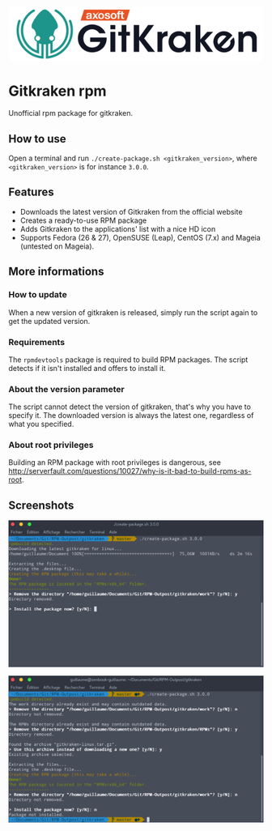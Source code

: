 ![gitkraken logo](gitkraken-wide.png)

# Gitkraken rpm

Unofficial rpm package for gitkraken.

## How to use
Open a terminal and run `./create-package.sh <gitkraken_version>`, where `<gitkraken_version>` is for instance `3.0.0`.

## Features
- Downloads the latest version of Gitkraken from the official website
- Creates a ready-to-use RPM package
- Adds Gitkraken to the applications' list with a nice HD icon
- Supports Fedora (26 & 27), OpenSUSE (Leap), CentOS (7.x) and Mageia (untested on Mageia).

## More informations

### How to update
When a new version of gitkraken is released, simply run the script again to get the updated version.

### Requirements
The `rpmdevtools` package is required to build RPM packages. The script detects if it isn't installed and offers to install it.

### About the version parameter
The script cannot detect the version of gitkraken, that's why you have to specify it. The downloaded version is always the latest one, regardless of what you specified.

### About root privileges
Building an RPM package with root privileges is dangerous, see http://serverfault.com/questions/10027/why-is-it-bad-to-build-rpms-as-root.

## Screenshots
![beautiful screenshot](screenshot1.png)

![screenshot when gitkraken has already been downloaded](screenshot2.png)
